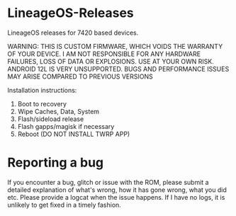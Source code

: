 # LineageOS-Releases
LineageOS releases for 7420 based devices.

WARNING: THIS IS CUSTOM FIRMWARE, WHICH VOIDS THE WARRANTY OF YOUR DEVICE. I AM NOT RESPONSIBLE FOR ANY HARDWARE FAILURES, LOSS OF DATA OR EXPLOSIONS. USE AT YOUR OWN RISK.
ANDROID 12L IS VERY UNSUPPORTED. BUGS AND PERFORMANCE ISSUES MAY ARISE COMPARED TO PREVIOUS VERSIONS

Installation instructions:
1) Boot to recovery
2) Wipe Caches, Data, System
3) Flash/sideload release
4) Flash gapps/magisk if necessary
5) Reboot (DO NOT INSTALL TWRP APP)

# Reporting a bug
If you encounter a bug, glitch or issue with the ROM, please submit a detailed explanation of what's wrong, how it has gone wrong, what you did etc.
Please provide a logcat when the issue happens. If I have no logs, it is unlikely to get fixed in a timely fashion. 
